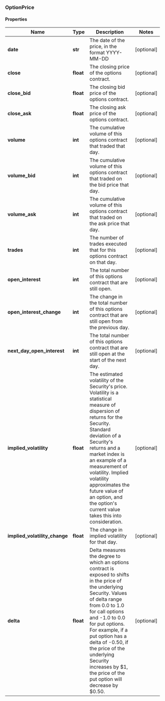 ### OptionPrice

#### Properties
Name | Type | Description | Notes
------------ | ------------- | ------------- | -------------
**date** | **str** | The date of the price, in the format YYYY-MM-DD | [optional] 
**close** | **float** | The closing price of the options contract. | [optional] 
**close_bid** | **float** | The closing bid price of the options contract. | [optional] 
**close_ask** | **float** | The closing ask price of the options contract. | [optional] 
**volume** | **int** | The cumulative volume of this options contract that traded that day. | [optional] 
**volume_bid** | **int** | The cumulative volume of this options contract that traded on the bid price that day. | [optional] 
**volume_ask** | **int** | The cumulative volume of this options contract that traded on the ask price that day. | [optional] 
**trades** | **int** | The number of trades executed that for this options contract on that day. | [optional] 
**open_interest** | **int** | The total number of this options contract that are still open. | [optional] 
**open_interest_change** | **int** | The change in the total number of this options contract that are still open from the previous day. | [optional] 
**next_day_open_interest** | **int** | The total number of this options contract that are still open at the start of the next day. | [optional] 
**implied_volatility** | **float** | The estimated volatility of the Security&#39;s price. Volatility is a statistical measure of dispersion of returns for the Security. Standard deviation of a Security&#39;s returns and a market index is an example of a measurement of volatility. Implied volatility approximates the future value of an option, and the option&#39;s current value takes this into consideration. | [optional] 
**implied_volatility_change** | **float** | The change in implied volatility for that day. | [optional] 
**delta** | **float** | Delta measures the degree to which an options contract is exposed to shifts in the price of the underlying Security. Values of delta range from 0.0 to 1.0 for call options and -1.0 to 0.0 for put options. For example, if a put option has a delta of -0.50, if the price of the underlying Security increases by $1, the price of the put option will decrease by $0.50. | [optional] 



